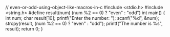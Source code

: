 // even-or-odd-using-object-like-macros-in-c
#include <stdio.h>
#include <string.h>
#define result(num) (num %2 == 0) ? "even" : "odd")
int main()
{
    int num;
    char result[10]; 
    printf("Enter the number: ");
    scanf("%d", &num);
    strcpy(result, (num %2 == 0) ? "even" : "odd");
    printf("The number is %s", result);
    return 0;
}
